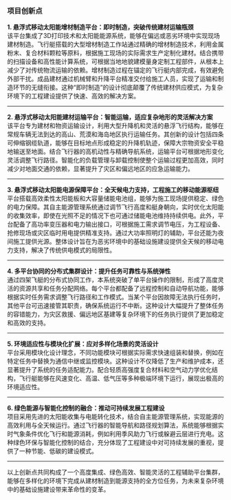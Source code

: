### 项目创新点

**1. 悬浮式移动太阳能增材制造平台：即时制造，突破传统建材运输瓶颈**  
该平台集成了3D打印技术和太阳能能源系统，能够在偏远或恶劣环境中实现现场建材制造。飞行艇搭载的大型增材制造工作站通过精确的增材制造技术，利用金属粉末、复合材料颗粒等原料，根据施工现场的实际需求生产定制化建材。结合携带的扫描设备和高性能计算系统，可根据当地地貌建模量身定制工程部件，从根本上减少了对传统物流运输的依赖。增材制造过程在锚定的飞行艇内部完成，有效避免外部干扰。成品建材通过机械臂和升降平台精准交付给施工人员，实现了运输和制造环节的无缝衔接。这种“即时制造”的设计彻底颠覆了传统建材供应模式，为复杂环境下的工程建设提供了快速、高效的解决方案。

---

**2. 悬浮式移动太阳能建材运输平台：智能运输，适应复杂地形的灵活解决方案**  
该平台专为建材和物资运输设计，利用大型升降机和灵活的悬浮飞行结构，能够在常规车辆无法到达的高山、荒漠和海岛地区执行运输任务。其创新的设计包括四条可伸缩钢缆轨道，能够在目标地点形成稳定的升降机轨迹，保障大宗物资安全平稳地输送至地面。结合飞行器的高机动性与精确导航系统，运输平台可根据地形变化灵活调整飞行路径。智能化的负载管理与卸载控制使整个运输过程更加高效，同时减少对地面交通的依赖，显著提升了灾区和偏远地区的应急运输能力。

---

**3. 悬浮式移动太阳能电源保障平台：全天候电力支持，工程施工的移动能源枢纽**  
平台搭载高效柔性太阳能板和大容量储能电池组，能够为施工现场提供稳定、绿色的电力保障。其自主能源管理系统通过调节飞行高度和艇身朝向，实时优化太阳能的收集效率，即使在光照不足的情况下也可通过储能电池维持持续供电。此外，平台配备了高功率变压器和电力输出接口，可根据施工需求调节电压，为工程设备、抢修现场或灾区临时用电提供精准支持。通过大功率照明灯的辅助，平台还能为夜间施工提供光源。整体设计旨在为恶劣环境中的基础设施建设提供全天候的移动电力支持，解决了传统供电模式的局限性。

---

**4. 多平台协同的分布式集群设计：提升任务可靠性与系统弹性**  
通过四架飞艇的分布式协同工作，本系统突破了单平台操作的限制，形成了高度灵活的资源共享和任务分配网络。每个平台都配备了远程控制和自动导航功能，能够根据实时任务需求调整飞行路径和工作模式。当某个平台因故障无法执行任务时，其他平台可迅速接管其职责，确保系统运行不中断。这种设计大幅提升了整体任务的容错能力，为灾区救援、偏远地区基建等复杂环境下的任务执行提供了更加稳定和高效的支持。

---

**5. 环境适应性与模块化扩展：应对多样化场景的灵活设计**  
平台采用模块化设计理念，不同功能模块可根据实际需求快速组装和替换，例如在特定任务中替换为通信中继或监控模块。这种设计不仅降低了生产和维护成本，还显著提升了系统的任务适配能力。配合轻质高强度复合材料和空气动力学优化结构，飞行艇能够在风速变化、高温、低气压等多种极端环境下运行，展现出极高的环境适应性。

---

**6. 绿色能源与智能化控制的融合：推动可持续发展工程建设**  
项目采用先进的太阳能收集与电能转化技术，结合自主能源管理系统，实现能源的高效利用与全天候运行。通过飞行器的智能导航和路径规划算法，系统能够根据实时气象条件优化飞行和能源消耗，例如利用季风助力飞行或躲避云层进行充电。这种绿色环保与智能化控制的结合，充分体现了工程建设中对可持续发展的重视，提供了一种节能、低碳的建设模式。

---

以上创新点共同构成了一个高度集成、绿色高效、智能灵活的工程辅助平台集群，能够在多样化的环境下完成从建材制造到能源支持的全方位任务，为未来复杂环境中的基础设施建设带来革命性的变革。